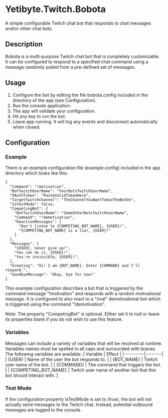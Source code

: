 # Yetibyte.Twitch.Bobota
A simple configurable Twitch chat bot that responds to chat messages and/or other chat bots.

## Description

Bobota is a multi-purpose Twitch chat bot that is completely customizable. It can be configured to respond to a specified chat command using a message randomly pulled from a 
pre-defined set of messages.

## Usage

1. Configure the bot by editing the file bobota.config included in the directory of the app (see Configuration).
2. Run the console application.
3. The app will validate your configuration.
4. Hit any key to run the bot.
5. Leave app running. It will log any events and disconnect automatically when closed.

## Configuration

### Example

There is an example configuration file (example.config) included in the app directory which looks like this:

    {
      "Command": "!motivation",
      "BotTwitchUserName": "YourBotsTwitchUserName",
      "OAuthToken": "PasteValidTokenHere",
      "TargetTwitchChannel": "TheChannelYouWantToUseTheBotOn",
      "IsTestMode": false,
      "CompetingBot": {
        "BotTwitchUserName": "SomeOtherBotsTwitchUserName",
        "Command": "!demotivation",
        "ReactionMessages": [ 
          "Don't listen to {COMPETING_BOT_NAME}, {USER}!", 
          "{COMPETING_BOT_NAME} is a liar, {USER}!" 
        ]
      },
      "Messages": [ 
        "{USER}, never give up!",
        "You can do it, {USER}!",
        "You're invincible, {USER}!",
      ],
      "Greeting": "Hi! I am {BOT_NAME}. Enter {COMMAND} and I'll respond.",
      "GoodbyeMessage": "Okay, bye for now!"
    }
    
This example configuration describes a bot that is triggered by the command message "!motivation" and responds with a random motivational message.
It is configured to also react to a "rival" demotivational bot which is triggered using the command "!demotivation".

Note: The property "CompetingBot" is optional. Either set it to null or leave its properties blank if you do not wish to use this feature.

### Variables

Messages can include a variety of variables that will be resolved at runtime. Variables names must be spelled in all caps and surrounded with braces.
The following variables are available:
| Variable | Effect |
|----------|--------|
| {USER} | Name of the user the bot responds to. |
| {BOT_NAME} | Twitch user name of the bot. |
| {COMMAND} | The command that triggers the bot. |
| {COMPETING_BOT_NAME} | Twitch user name of another bot that this bot should interact with. |

### Test Mode

If the configuration property IsTestMode is set to /true/, the bot will not actually send messages to the Twitch chat.
Instead, potential outbound messages are logged to the console.
